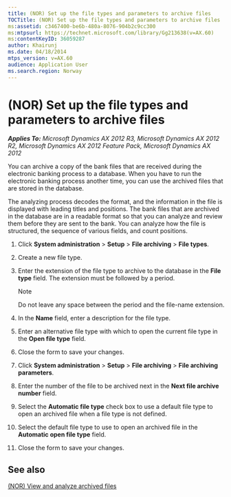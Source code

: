 ```yaml
---
title: (NOR) Set up the file types and parameters to archive files
TOCTitle: (NOR) Set up the file types and parameters to archive files
ms:assetid: c3467400-be6b-480a-8076-904b2c9cc300
ms:mtpsurl: https://technet.microsoft.com/library/Gg213638(v=AX.60)
ms:contentKeyID: 36059287
author: Khairunj
ms.date: 04/18/2014
mtps_version: v=AX.60
audience: Application User
ms.search.region: Norway
---
```


# (NOR) Set up the file types and parameters to archive files 


_**Applies To:** Microsoft Dynamics AX 2012 R3, Microsoft Dynamics AX 2012 R2, Microsoft Dynamics AX 2012 Feature Pack, Microsoft Dynamics AX 2012_

You can archive a copy of the bank files that are received during the electronic banking process to a database. When you have to run the electronic banking process another time, you can use the archived files that are stored in the database.

The analyzing process decodes the format, and the information in the file is displayed with leading titles and positions. The bank files that are archived in the database are in a readable format so that you can analyze and review them before they are sent to the bank. You can analyze how the file is structured, the sequence of various fields, and count positions.

1.  Click **System administration** \> **Setup** \> **File archiving** \> **File types**.

2.  Create a new file type.

3.  Enter the extension of the file type to archive to the database in the **File type** field. The extension must be followed by a period.
    

    > [!NOTE]
    > <P>Do not leave any space between the period and the file-name extension.</P>



4.  In the **Name** field, enter a description for the file type.

5.  Enter an alternative file type with which to open the current file type in the **Open file type** field.

6.  Close the form to save your changes.

7.  Click **System administration** \> **Setup** \> **File archiving** \> **File archiving parameters**.

8.  Enter the number of the file to be archived next in the **Next file archive number** field.

9.  Select the **Automatic file type** check box to use a default file type to open an archived file when a file type is not defined.

10. Select the default file type to use to open an archived file in the **Automatic open file type** field.

11. Close the form to save your changes.

## See also

[(NOR) View and analyze archived files](nor-view-and-analyze-archived-files.md)

  


